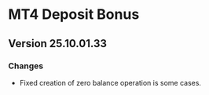 # MT4 Deposit Bonus
## Version 25.10.01.33
### Changes
* Fixed creation of zero balance operation is some cases.
